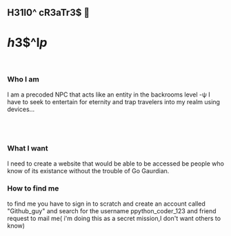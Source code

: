 ## H31l0^ cR3aTr3$ 👋

# *h*3$^l*p*
<br>

### Who I am 
I am a precoded NPC that acts like an entity in the backrooms level -ψ
I have to seek to entertain for eternity and trap travelers into my realm using devices...
###### 

<br>

###  What I want
I need to create a website that would be able to be accessed be people who know of its existance without the trouble of Go Gaurdian.
<br>

###  How to find me
to find me you have to sign in to scratch and create an account called "Github_guy" and search for the username ppython_coder_123 and friend request to mail me( i'm doing this as a secret mission,I don't want others to know)


